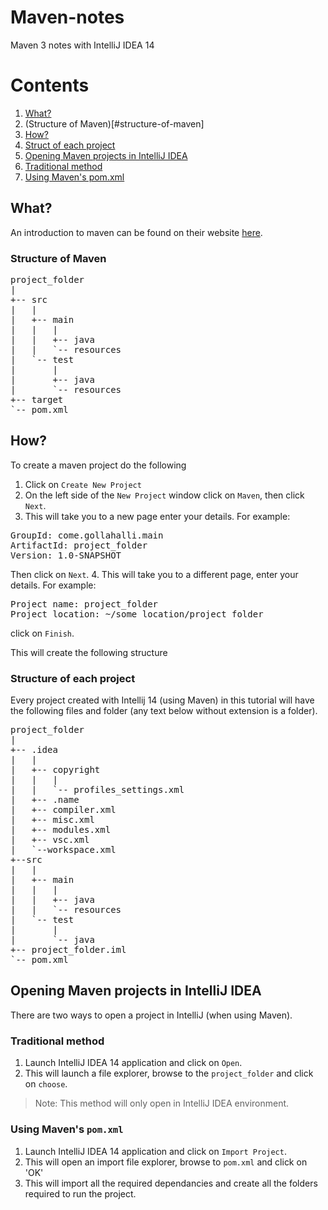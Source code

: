 # Maven-notes
Maven 3 notes with IntelliJ IDEA 14

# Contents
1. [What?](what)
  1. (Structure of Maven)[#structure-of-maven]
2. [How?](how)
  1. [Struct of each project](#structure-of-each-project)
3. [Opening Maven projects in IntelliJ IDEA](#opening-maven-projects-in-intellij-idea)
  1. [Traditional method](#traditional-method)
  2. [Using Maven's pom.xml](#using-mavens-pomxml)

## What?
An introduction to maven can be found on their website [here](http://maven.apache.org/what-is-maven.html).
### Structure of Maven
<pre>
project_folder
|
+-- src
|   |
|   +-- main
|   |   |
|   |   +-- java
|   |   `-- resources
|   `-- test
|       |
|       +-- java
|       `-- resources
+-- target
`-- pom.xml
</pre>

## How?
To create a maven project do the following

1. Click on `Create New Project`
2. On the left side of the `New Project` window click on `Maven`, then click `Next`.
3. This will take you to a new page enter your details. For example:
<pre>
GroupId: come.gollahalli.main
ArtifactId: project_folder
Version: 1.0-SNAPSHOT
</pre>
Then click on `Next`.
4. This will take you to a different page, enter your details. For example:
<pre>
Project name: project_folder
Project location: ~/some_location/project_folder
</pre>
click on `Finish`.

This will create the following structure

### Structure of each project
Every project created with Intellij 14 (using Maven) in this tutorial will have the following files and folder (any text below without extension is a folder).

<pre>
project_folder
|
+-- .idea
|   |
|   +-- copyright
|   |   |
|   |   `-- profiles_settings.xml
|   +-- .name
|   +-- compiler.xml
|   +-- misc.xml
|   +-- modules.xml
|   +-- vsc.xml
|   `--workspace.xml
+--src
|   |
|   +-- main
|   |   |
|   |   +-- java
|   |   `-- resources
|   `-- test
|       |
|       `-- java
+-- project_folder.iml
`-- pom.xml
</pre>

## Opening Maven projects in IntelliJ IDEA
There are two ways to open a project in IntelliJ (when using Maven).

### Traditional method
1. Launch IntelliJ IDEA 14 application and click on `Open`.
2. This will launch a file explorer, browse to the `project_folder` and click on `choose`.

> Note: This method will only open in IntelliJ IDEA environment.

### Using Maven's `pom.xml`
1. Launch IntelliJ IDEA 14 application and click on `Import Project`.
2. This will open an import file explorer, browse to `pom.xml` and click on 'OK'
3. This will import all the required dependancies and create all the folders required to run the project.
